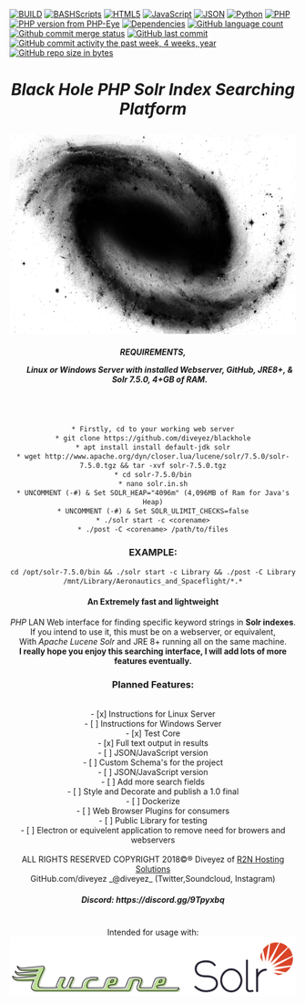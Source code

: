 [![BUILD](https://img.shields.io/badge/BUILD-0.1.5.8--breaker19-green.svg)](https://github.com/diveyez/blackhole)
[![BASHScripts](https://img.shields.io/badge/BASH-Shell%20Scripts-blue.svg)](https:github.com/diveyez)
[![HTML5](https://img.shields.io/badge/HTML-5-green.svg)](https://github.com/diveyez)
[![JavaScript](https://img.shields.io/badge/JavaScript-Coming%20Soon-grey.svg)](https://github.com/diveyez)
[![JSON](https://img.shields.io/badge/JSON-Coming%20Soon-grey.svg?style=flat-rounded)](https://github.com/diveyez)
[![Python](https://img.shields.io/badge/Python-3.5%2B-red.svg)](https://github.com/diveyez)
[![PHP](https://img.shields.io/packagist/php-v/symfony/symfony.svg)](https://github.com/diveyez/blackhole)
[![PHP version from PHP-Eye](https://img.shields.io/php-eye/symfony/symfony.svg?style=popout)](https://github.com/diveyez/blackhole)
[![Dependencies](https://img.shields.io/badge/DEPENDENCIES-See%20List%20Below-orange.svg)](https://github.com/diveyez/blackhole/blob/master/README.md#requirementslinux-or-windows-server-with-installed-webserver-github-jre8--solr-750-4gb-of-ram)
[![GitHub language count](https://img.shields.io/github/languages/count/badges/shields.svg?style=popout)](https://github.com/diveyez/blackhole)
[![Github commit merge status](https://img.shields.io/github/commit-status/badges/shields/master/5d4ab86b1b5ddfb3c4a70a70bd19932c52603b8c.svg?style=popout)](https://github.com/diveyez/blackhole)
[![GitHub last commit](https://img.shields.io/github/last-commit/google/skia.svg?style=popout)](https://github.com/diveyez)
[![GitHub commit activity the past week, 4 weeks, year](https://img.shields.io/github/commit-activity/y/eslint/eslint.svg?style=popout)](https://github.com/diveyez)
[![GitHub repo size in bytes](https://img.shields.io/github/repo-size/badges/shields.svg?style=popout)](https://github.com/diveyez/blackhole)</br>
<html><center>
                               <h1><i>Black Hole PHP Solr Index Searching Platform</i></p></h1>
                        <img src="images/blackhole.png" height="350" width="800"></img></br>

<h5>REQUIREMENTS,
<ul>Linux or Windows Server with installed Webserver, GitHub, JRE8+, & Solr 7.5.0, 4+GB of RAM.</ul></h5></br>

```

* Firstly, cd to your working web server
* git clone https://github.com/diveyez/blackhole
* apt install install default-jdk solr
* wget http://www.apache.org/dyn/closer.lua/lucene/solr/7.5.0/solr-7.5.0.tgz && tar -xvf solr-7.5.0.tgz
* cd solr-7.5.0/bin
* nano solr.in.sh
* UNCOMMENT (-#) & Set SOLR_HEAP="4096m" (4,096MB of Ram for Java's Heap)
* UNCOMMENT (-#) & Set SOLR_ULIMIT_CHECKS=false
* ./solr start -c <corename>
* ./post -C <corename> /path/to/files

```

<h3>EXAMPLE:</h3>

```
cd /opt/solr-7.5.0/bin && ./solr start -c Library && ./post -C Library /mnt/Library/Aeronautics_and_Spaceflight/*.*

```

<h4>An Extremely fast and lightweight</h4> <i>PHP</i> LAN Web interface for finding specific keyword strings in <b>Solr indexes</b>.</br>
If you intend to use it, this must be on a webserver, or equivalent,</br>
With <i>Apache Lucene Solr</i> and JRE 8+ running all on the same machine.</br>
<b>I really hope you enjoy this searching interface, I will add lots of more features eventually.</b></br>
<h3><b>Planned Features:</b></h3></br>
        - [x] Instructions for Linux Server</br>
        - [ ] Instructions for Windows Server</br>
        - [x] Test Core</br>
        - [x] Full text output in results</br>
        - [ ] JSON/JavaScript version</br>
        - [ ] Custom Schema's for the project</br>
        - [ ] JSON/JavaScript version</br>
        - [ ] Add more search fields</br>
        - [ ] Style and Decorate and publish a 1.0 final</br>
        - [ ] Dockerize</br>
        - [ ] Web Browser Plugins for consumers</br>
        - [ ] Public Library for testing</br>
        - [ ] Electron or equivelent application to remove need for browers and webservers</br>
   </br>
ALL RIGHTS RESERVED COPYRIGHT 2018©® Diveyez of <a href="https://r2nhosting.com/">R2N Hosting Solutions</a></br>
GitHub.com/diveyez _@diveyez_ (Twitter,Soundcloud, Instagram)</br>
<h5>Discord: https://discord.gg/9Tpyxbq</h5></br>
Intended for usage with:</br>
<a href="lucene.apache.org/solr"><img src="images/solr.png" /></img></a></br>
</html>
